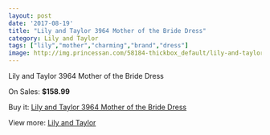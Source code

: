 ```yaml
---
layout: post
date: '2017-08-19'
title: "Lily and Taylor 3964 Mother of the Bride Dress"
category: Lily and Taylor
tags: ["lily","mother","charming","brand","dress"]
image: http://img.princessan.com/58184-thickbox_default/lily-and-taylor-3964-mother-of-the-bride-dress.jpg
---
```

Lily and Taylor 3964 Mother of the Bride Dress

On Sales: **$158.99**
<a href="https://www.princessan.com/en/lily-and-taylor/25775-lily-and-taylor-3964-mother-of-the-bride-dress.html"><amp-img layout="responsive" width="600" height="600" src="//img.princessan.com/58184-thickbox_default/lily-and-taylor-3964-mother-of-the-bride-dress.jpg" alt="Lily and Taylor 3964 Mother of the Bride Dress 0" /></a>

Buy it: [Lily and Taylor 3964 Mother of the Bride Dress](https://www.princessan.com/en/lily-and-taylor/25775-lily-and-taylor-3964-mother-of-the-bride-dress.html "Lily and Taylor 3964 Mother of the Bride Dress")

View more: [Lily and Taylor](https://www.princessan.com/en/227-lily-and-taylor "Lily and Taylor")